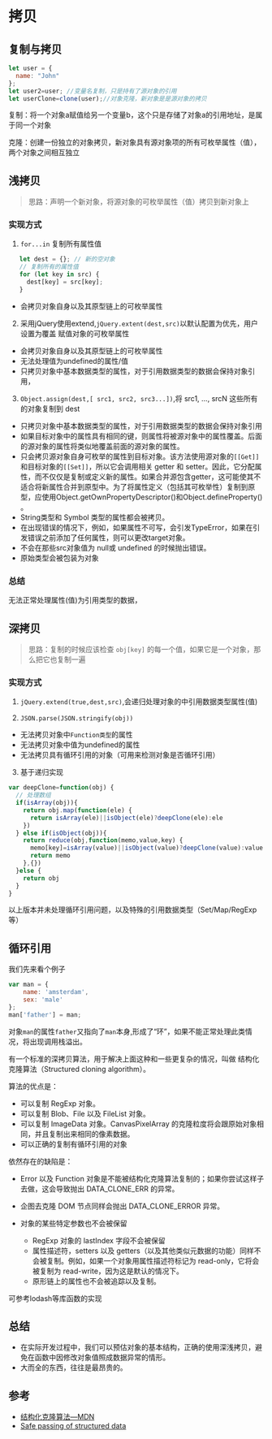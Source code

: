 # 拷贝

## 复制与拷贝

```javascript
let user = {
  name: "John"
};
let user2=user; //变量名复制，只是持有了源对象的引用
let userClone=clone(user);//对象克隆，新对象是是源对象的拷贝
```

复制：将一个对象a赋值给另一个变量b，这个只是存储了对象a的引用地址，是属于同一个对象

克隆：创建一份独立的对象拷贝，新对象具有源对象项的所有可枚举属性（值），两个对象之间相互独立


## 浅拷贝

> 思路：声明一个新对象，将源对象的可枚举属性（值）拷贝到新对象上

### 实现方式

1. `for...in` 复制所有属性值

```javascript 1.8
   let dest = {}; // 新的空对象
   // 复制所有的属性值
   for (let key in src) {
     dest[key] = src[key];
   }

```
- 会拷贝对象自身以及其原型链上的可枚举属性

2. 采用jQuery使用extend,`jQuery.extent(dest,src)`以默认配置为优先，用户设置为覆盖
赋值对象的可枚举属性

- 会拷贝对象自身以及其原型链上的可枚举属性
- 无法处理值为undefined的属性/值
- 只拷贝对象中基本数据类型的属性，对于引用数据类型的数据会保持对象引用，

3. `Object.assign(dest,[ src1, src2, src3...])`,将 src1, ..., srcN 这些所有的对象复制到 dest

- 只拷贝对象中基本数据类型的属性，对于引用数据类型的数据会保持对象引用
- 如果目标对象中的属性具有相同的键，则属性将被源对象中的属性覆盖。后面的源对象的属性将类似地覆盖前面的源对象的属性。
- 只会拷贝源对象自身可枚举的属性到目标对象。该方法使用源对象的`[[Get]]`和目标对象的`[[Set]]`，所以它会调用相关 getter 和 setter。因此，它分配属性，而不仅仅是复制或定义新的属性。如果合并源包含getter，这可能使其不适合将新属性合并到原型中。为了将属性定义（包括其可枚举性）复制到原型，应使用Object.getOwnPropertyDescriptor()和Object.defineProperty() 。
- String类型和 Symbol 类型的属性都会被拷贝。
- 在出现错误的情况下，例如，如果属性不可写，会引发TypeError，如果在引发错误之前添加了任何属性，则可以更改target对象。
- 不会在那些src对象值为 null或 undefined 的时候抛出错误。
- 原始类型会被包装为对象

### 总结

无法正常处理属性(值)为引用类型的数据，

## 深拷贝

> 思路：复制的时候应该检查 `obj[key]` 的每一个值，如果它是一个对象，那么把它也复制一遍

### 实现方式

1. `jQuery.extend(true,dest,src)`,会递归处理对象的中引用数据类型属性(值)

2. `JSON.parse(JSON.stringify(obj))`

- 无法拷贝对象中`Function类型`的属性
- 无法拷贝对象中值为undefined的属性
- 无法拷贝具有循环引用的对象（可用来检测对象是否循环引用）


3. 基于递归实现

```javascript
var deepClone=function(obj) {
  // 处理数组
  if(isArray(obj)){
    return obj.map(function(ele) {
      return isArray(ele)||isObject(ele)?deepClone(ele):ele
    })
  } else if(isObject(obj)){
    return reduce(obj,function(memo,value,key) {
      memo[key]=isArray(value)||isObject(value)?deepClone(value):value
      return memo
    },{})
  }else {
    return obj
  }
}
```
以上版本并未处理循环引用问题，以及特殊的引用数据类型（Set/Map/RegExp等）


## 循环引用

 我们先来看个例子

```JAVASCRIPT
var man = {
    name: 'amsterdam',
    sex: 'male'
};
man['father'] = man;
```

对象`man`的属性`father`又指向了`man`本身,形成了“环”，如果不能正常处理此类情况，将出现调用栈溢出。

有一个标准的深拷贝算法，用于解决上面这种和一些更复杂的情况，叫做 结构化克隆算法（Structured cloning algorithm）。

算法的优点是：

- 可以复制 RegExp 对象。
- 可以复制 Blob、File 以及 FileList 对象。
- 可以复制 ImageData 对象。CanvasPixelArray 的克隆粒度将会跟原始对象相同，并且复制出来相同的像素数据。
- 可以正确的复制有循环引用的对象

依然存在的缺陷是：

- Error 以及 Function 对象是不能被结构化克隆算法复制的；如果你尝试这样子去做，这会导致抛出 DATA_CLONE_ERR 的异常。
- 企图去克隆 DOM 节点同样会抛出 DATA_CLONE_ERROR 异常。
- 对象的某些特定参数也不会被保留

  - RegExp 对象的 lastIndex 字段不会被保留
  - 属性描述符，setters 以及 getters（以及其他类似元数据的功能）同样不会被复制。例如，如果一个对象用属性描述符标记为 read-only，它将会被复制为 read-write，因为这是默认的情况下。
  - 原形链上的属性也不会被追踪以及复制。

可参考lodash等库函数的实现

## 总结

- 在实际开发过程中，我们可以预估对象的基本结构，正确的使用深浅拷贝，避免在函数中因修改对象值照成数据异常的情形。
- 大而全的东西，往往是最昂贵的。

## 参考

- [结构化克隆算法—MDN](https://developer.mozilla.org/zh-CN/docs/Web/Guide/API/DOM/The_structured_clone_algorithm)
- [Safe passing of structured data](https://html.spec.whatwg.org/multipage/structured-data.html#safe-passing-of-structured-data)

